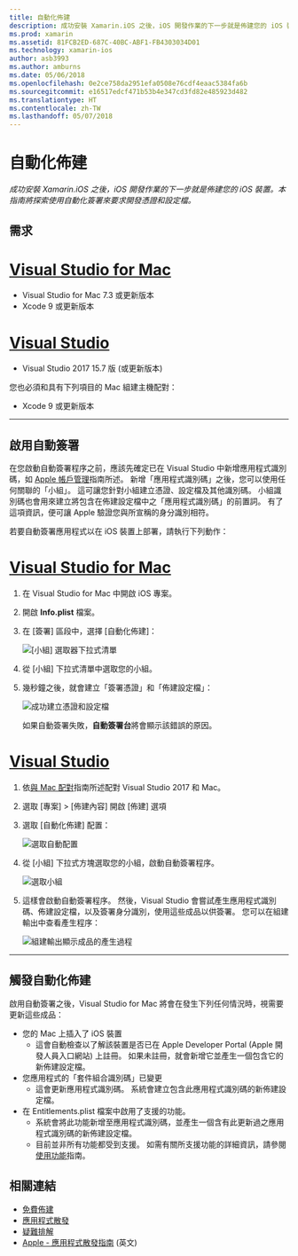 ```yaml
---
title: 自動化佈建
description: 成功安裝 Xamarin.iOS 之後，iOS 開發作業的下一步就是佈建您的 iOS 裝置。 本指南將探索使用自動化簽署來要求開發憑證和設定檔。
ms.prod: xamarin
ms.assetid: 81FCB2ED-687C-40BC-ABF1-FB4303034D01
ms.technology: xamarin-ios
author: asb3993
ms.author: amburns
ms.date: 05/06/2018
ms.openlocfilehash: 0e2ce758da2951efa0508e76cdf4eaac5384fa6b
ms.sourcegitcommit: e16517edcf471b53b4e347cd3fd82e485923d482
ms.translationtype: HT
ms.contentlocale: zh-TW
ms.lasthandoff: 05/07/2018
---
```

# <a name="automatic-provisioning"></a>自動化佈建

_成功安裝 Xamarin.iOS 之後，iOS 開發作業的下一步就是佈建您的 iOS 裝置。本指南將探索使用自動化簽署來要求開發憑證和設定檔。_

## <a name="requirements"></a>需求

# <a name="visual-studio-for-mactabvsmac"></a>[Visual Studio for Mac](#tab/vsmac)

- Visual Studio for Mac 7.3 或更新版本
- Xcode 9 或更新版本

# <a name="visual-studiotabvswin"></a>[Visual Studio](#tab/vswin)

- Visual Studio 2017 15.7 版 (或更新版本)

您也必須和具有下列項目的 Mac 組建主機配對：

- Xcode 9 或更新版本

-----

## <a name="enabling-automatic-signing"></a>啟用自動簽署

在您啟動自動簽署程序之前，應該先確定已在 Visual Studio 中新增應用程式識別碼，如 [Apple 帳戶管理](~/cross-platform/macios/apple-account-management.md)指南所述。 新增「應用程式識別碼」之後，您可以使用任何關聯的「小組」。 這可讓您針對小組建立憑證、設定檔及其他識別碼。 小組識別碼也會用來建立將包含在佈建設定檔中之「應用程式識別碼」的前置詞。 有了這項資訊，便可讓 Apple 驗證您與所宣稱的身分識別相符。

若要自動簽署應用程式以在 iOS 裝置上部署，請執行下列動作：

# <a name="visual-studio-for-mactabvsmac"></a>[Visual Studio for Mac](#tab/vsmac)

1. 在 Visual Studio for Mac 中開啟 iOS 專案。

2. 開啟 **Info.plist** 檔案。

3. 在 [簽署] 區段中，選擇 [自動化佈建]：

    ![[小組] 選取器下拉式清單](automatic-provisioning-images/image2.png)

4. 從 [小組] 下拉式清單中選取您的小組。

6. 幾秒鐘之後，就會建立「簽署憑證」和「佈建設定檔」：

    ![成功建立憑證和設定檔](automatic-provisioning-images/image5.png)

    如果自動簽署失敗，**自動簽署台**將會顯示該錯誤的原因。

# <a name="visual-studiotabvswin"></a>[Visual Studio](#tab/vswin)

1. 依[與 Mac 配對](~/ios/get-started/installation/windows/connecting-to-mac/index.md)指南所述配對 Visual Studio 2017 和 Mac。

2. 選取 [專案] > [佈建內容] 開啟 [佈建] 選項

3. 選取 [自動化佈建] 配置：

    ![選取自動配置](automatic-provisioning-images/prov4.png)

4. 從 [小組] 下拉式方塊選取您的小組，啟動自動簽署程序。

    ![選取小組](automatic-provisioning-images/prov3.png)

4. 這樣會啟動自動簽署程序。 然後，Visual Studio 會嘗試產生應用程式識別碼、佈建設定檔，以及簽署身分識別，使用這些成品以供簽署。 您可以在組建輸出中查看產生程序：

    ![組建輸出顯示成品的產生過程](automatic-provisioning-images/prov5.png)

-----

## <a name="triggering-automatic-provisioning"></a>觸發自動化佈建

啟用自動簽署之後，Visual Studio for Mac 將會在發生下列任何情況時，視需要更新這些成品：

* 您的 Mac 上插入了 iOS 裝置
    - 這會自動檢查以了解該裝置是否已在 Apple Developer Portal (Apple 開發人員入口網站) 上註冊。 如果未註冊，就會新增它並產生一個包含它的新佈建設定檔。
* 您應用程式的「套件組合識別碼」已變更
    - 這會更新應用程式識別碼。 系統會建立包含此應用程式識別碼的新佈建設定檔。
* 在 Entitlements.plist 檔案中啟用了支援的功能。
    - 系統會將此功能新增至應用程式識別碼，並產生一個含有此更新過之應用程式識別碼的新佈建設定檔。
    - 目前並非所有功能都受到支援。 如需有關所支援功能的詳細資訊，請參閱[使用功能](~/ios/deploy-test/provisioning/capabilities/index.md)指南。


## <a name="related-links"></a>相關連結

- [免費佈建](~/ios/get-started/installation/device-provisioning/free-provisioning.md)
- [應用程式散發](~/ios/deploy-test/app-distribution/index.md)
- [疑難排解](~/ios/deploy-test/troubleshooting.md)
- [Apple - 應用程式散發指南](https://developer.apple.com/library/ios/documentation/IDEs/Conceptual/AppDistributionGuide/Introduction/Introduction.html) \(英文\)
